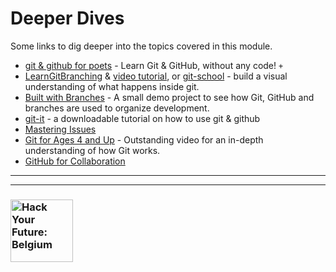 # Deeper Dives

Some links to dig deeper into the topics covered in this module.

* [git & github for poets](https://www.youtube.com/watch?v=BCQHnlnPusY&list=PLRqwX-V7Uu6ZF9C0YMKuns9sLDzK6zoiV) - Learn Git & GitHub, without any code! `+`
* [LearnGitBranching](https://learngitbranching.js.org/) & [video tutorial](https://www.youtube.com/watch?v=dG0ke9vILQM), or [git-school](https://git-school.github.io/visualizing-git/) - build a visual understanding of what happens inside git.
* [Built with Branches](https://github.com/HackYourFutureBelgium/built-with-branches) - A small demo project to see how Git, GitHub and branches are used to organize development.
* [git-it](https://github.com/jlord/git-it-electron/) - a downloadable tutorial on how to use git & github
* [Mastering Issues](https://guides.github.com/features/issues/)
* [Git for Ages 4 and Up](https://www.youtube.com/watch?v=1ffBJ4sVUb4) - Outstanding video for an in-depth understanding of how Git works.
* [GitHub for Collaboration](https://mozilla.github.io/open-leadership-training-series/articles/github-for-collaboration/)


---
---
### <a href="https://hackyourfuture.be" target="_blank"><img src="https://user-images.githubusercontent.com/18554853/63941625-4c7c3d00-ca6c-11e9-9a76-8d5e3632fe70.jpg" width="100" height="100" alt="Hack Your Future: Belgium"></a>
